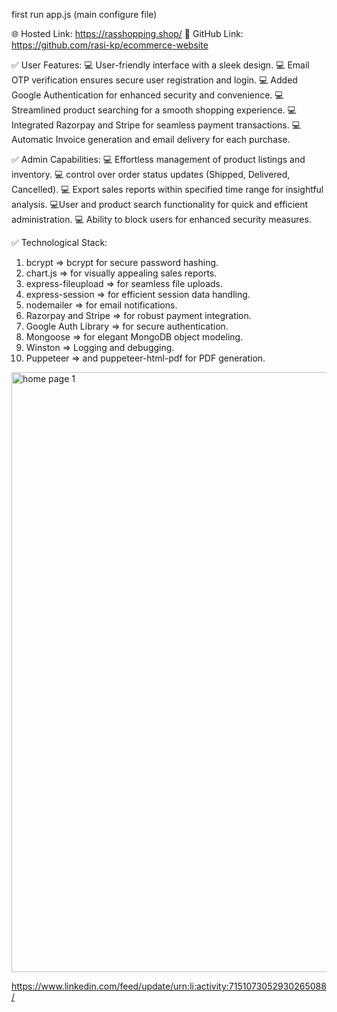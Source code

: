 first run app.js (main configure file)

🌐 Hosted Link: https://rasshopping.shop/
🔗 GitHub Link: https://github.com/rasi-kp/ecommerce-website


✅ User Features:
💻 User-friendly interface with a sleek design.
💻 Email OTP verification ensures secure user registration and login.
💻 Added Google Authentication for enhanced security and convenience.
💻 Streamlined product searching for a smooth shopping experience.
💻 Integrated Razorpay and Stripe for seamless payment transactions.
💻 Automatic Invoice generation and email delivery for each purchase.

✅ Admin Capabilities:
💻 Effortless management of product listings and inventory.
💻 control over order status updates (Shipped, Delivered, Cancelled).
💻 Export sales reports within specified time range for insightful analysis.
💻User and product search functionality for quick and efficient administration.
💻 Ability to block users for enhanced security measures.

✅ Technological Stack:
1. bcrypt => bcrypt for secure password hashing.
2. chart.js => for visually appealing sales reports.
3. express-fileupload => for seamless file uploads.
4. express-session => for efficient session data handling.
5. nodemailer => for email notifications.
6. Razorpay and Stripe => for robust payment integration.
7. Google Auth Library => for secure authentication.
8. Mongoose => for elegant MongoDB object modeling.
9. Winston => Logging and debugging.
10. Puppeteer => and puppeteer-html-pdf for PDF generation.



<img width="960" alt="home page 1" src="https://github.com/rasi-kp/ecommerce-website/assets/107319917/a60f3333-4b06-4be0-b7a9-b88b96a9ac99">

https://www.linkedin.com/feed/update/urn:li:activity:7151073052930265088/
